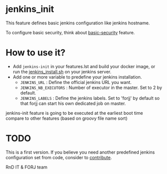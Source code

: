 # jenkins_init

This feature defines basic jenkins configuration like jenkins hostname.

To configure basic security, think about [basic-security](../basic-security) feature.

# How to use it?

- Add `jenkins-init` in your features.lst and build your docker image, or run the [jenkins_install.sh](../jenkins_install.sh) on your jenkins server.
- Add one or more variable to predefine your jenkins installation.
  - `JENKINS_URL` : Define the official jenkins URL you want.
  - `JENKINS_NB_EXECUTORS` : Number of executor in the master. Set to 2 by default.
  - `JENKINS_LABELS` : Define the jenkins labels. Set to 'forjj' by default so that forjj can start his own dedicated job on master.

jenkins-init feature is going to be executed at the earliest boot time compare to other features (based on groovy file name sort)

# TODO

This is a first version. If you believe you need another predefined jenkins configuration set from code, consider to [contribute](../CONTRIBUTING.md).

RnD IT & FORJ team
